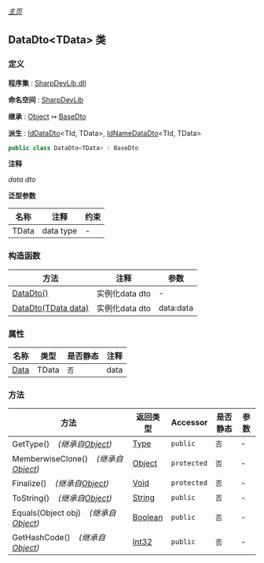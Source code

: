 ###### [主页](./Index.md "主页")

## DataDto\<TData\> 类

### 定义

**程序集** : [SharpDevLib.dll](./SharpDevLib.assembly.md "SharpDevLib.dll")

**命名空间** : [SharpDevLib](./SharpDevLib.namespace.md "SharpDevLib")

**继承** : [Object](https://learn.microsoft.com/en-us/dotnet/api/system.object "Object") ↣ [BaseDto](./SharpDevLib.BaseDto.md "BaseDto")

**派生** : [IdDataDto](./SharpDevLib.IdDataDto.2.md "IdDataDto")\<TId, TData\>, [IdNameDataDto](./SharpDevLib.IdNameDataDto.2.md "IdNameDataDto")\<TId, TData\>

``` csharp
public class DataDto<TData> : BaseDto
```

**注释**

*data dto*


**泛型参数**

|名称|注释|约束|
|---|---|---|
|TData|data type|-|




### 构造函数

|方法|注释|参数|
|---|---|---|
|[DataDto()](./SharpDevLib.DataDto.1.ctor.DataDto.md "DataDto()")|实例化data dto|-|
|[DataDto(TData data)](./SharpDevLib.DataDto.1.ctor.DataDto.TData.md "DataDto(TData data)")|实例化data dto|data:data|


### 属性

|名称|类型|是否静态|注释|
|---|---|---|---|
|[Data](./SharpDevLib.DataDto.1.Data.md "Data")|TData|`否`|data|


### 方法

|方法|返回类型|Accessor|是否静态|参数|
|---|---|---|---|---|
|GetType()&nbsp;&nbsp;&nbsp;&nbsp;*(继承自[Object](https://learn.microsoft.com/en-us/dotnet/api/system.object "Object"))*|[Type](https://learn.microsoft.com/en-us/dotnet/api/system.type "Type")|`public`|`否`|-|
|MemberwiseClone()&nbsp;&nbsp;&nbsp;&nbsp;*(继承自[Object](https://learn.microsoft.com/en-us/dotnet/api/system.object "Object"))*|[Object](https://learn.microsoft.com/en-us/dotnet/api/system.object "Object")|`protected`|`否`|-|
|Finalize()&nbsp;&nbsp;&nbsp;&nbsp;*(继承自[Object](https://learn.microsoft.com/en-us/dotnet/api/system.object "Object"))*|[Void](https://learn.microsoft.com/en-us/dotnet/api/system.void "Void")|`protected`|`否`|-|
|ToString()&nbsp;&nbsp;&nbsp;&nbsp;*(继承自[Object](https://learn.microsoft.com/en-us/dotnet/api/system.object "Object"))*|[String](https://learn.microsoft.com/en-us/dotnet/api/system.string "String")|`public`|`否`|-|
|Equals(Object obj)&nbsp;&nbsp;&nbsp;&nbsp;*(继承自[Object](https://learn.microsoft.com/en-us/dotnet/api/system.object "Object"))*|[Boolean](https://learn.microsoft.com/en-us/dotnet/api/system.boolean "Boolean")|`public`|`否`|-|
|GetHashCode()&nbsp;&nbsp;&nbsp;&nbsp;*(继承自[Object](https://learn.microsoft.com/en-us/dotnet/api/system.object "Object"))*|[Int32](https://learn.microsoft.com/en-us/dotnet/api/system.int32 "Int32")|`public`|`否`|-|


